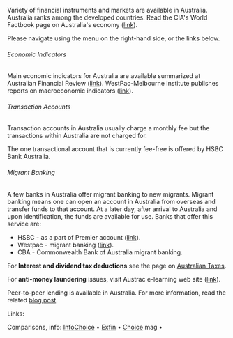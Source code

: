 
Variety of financial instruments and markets are available in Australia. Australia ranks among the developed countries. Read the CIA&#39;s World Factbook page on Australia&#39;s economy (<a href="https://www.cia.gov/library/publications/the-world-factbook/geos/as.html#Econ">link</a>).

Please navigate using the menu on the right-hand side, or the links below.

###### Economic Indicators ######

Main economic indicators for Australia are available summarized at Australian Financial Review (<a href="http://afr.com/home/economy/default.aspx" target="_blank">link</a>). WestPac-Melbourne Institute publishes reports on macroeconomic indicators (<a href="http://www.melbourneinstitute.com/research/macro/" target="_blank">link</a>).

<div style="float:right;padding-right:4px;text-align:center">
<!-- Aussie bills/notes used to be in this div -->
</div>

<p></p>

###### Transaction Accounts ######

Transaction accounts in Australia usually charge a monthly fee but the transactions within Australia are not charged for. 

The one transactional account that is currently fee-free is offered by HSBC Bank Australia.

###### Migrant Banking ######

A few banks in Australia offer migrant banking to new migrants. Migrant banking means one can open an account in Australia from overseas and transfer funds to that account. At a later day, after arrival to Australia and upon identification, the funds are available for use. Banks that offer this service are:

- HSBC - as a part of Premier account (<a href="https://www.hsbc.com.au/1/2/hsbcpremier/assistance" target="_blank">link</a>).
- Westpac - migrant banking (<a target="_blank" href="http://www.westpac.com.au/internet/publish.nsf/content/pbit+migrant+banking">link</a>).
- CBA - Commonwealth Bank of Australia migrant banking.

For <strong>Interest and dividend tax deductions</strong> see the page on <a href="aus_tax.html">Australian Taxes</a>.

For <strong>anti-money laundering</strong> issues, visit Austrac e-learning web site (<a href="http://www.austrac.gov.au/elearning/index.html" target="_blank">link</a>).

Peer-to-peer lending is available in Australia. For more information, read the related
<a href="http://alensfinance.blogspot.com/2009/03/peer-lending-in-australia.html" target="_blank">
blog post</a>.

Links:

Comparisons, info: <a href="http://www.infochoice.com.au/banking/default.asp">
InfoChoice</a> • <a href="http://www.exfin.com/banking-migrants.php">Exfin</a> •
<a href="http://www.choice.com.au/viewArticle.aspx?id=105188&amp;catId=100210&amp;amp;amp;tid=100008&amp;p=1&amp;title=Picking+the+right+bank+account">
Choice</a> mag • 

<p>&nbsp;</p>